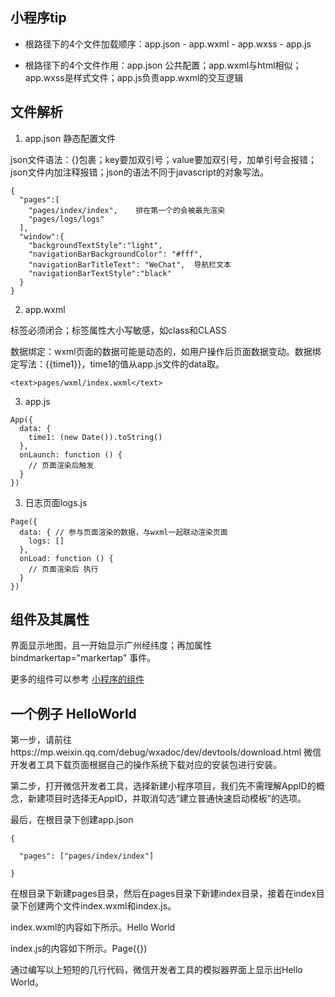 ## 小程序tip

- 根路径下的4个文件加载顺序：app.json - app.wxml - app.wxss - app.js

- 根路径下的4个文件作用：app.json 公共配置；app.wxml与html相似；app.wxss是样式文件；app.js负责app.wxml的交互逻辑


## 文件解析

1. app.json  静态配置文件

json文件语法：{}包裹；key要加双引号；value要加双引号，加单引号会报错；json文件内加注释报错；json的语法不同于javascript的对象写法。

```
{
  "pages":[
    "pages/index/index",    排在第一个的会被最先渲染
    "pages/logs/logs"
  ],
  "window":{
    "backgroundTextStyle":"light",
    "navigationBarBackgroundColor": "#fff",
    "navigationBarTitleText": "WeChat",  导航栏文本
    "navigationBarTextStyle":"black"
  }
}
```
2. app.wxml

标签必须闭合；标签属性大小写敏感，如class和CLASS 

数据绑定：wxml页面的数据可能是动态的，如用户操作后页面数据变动。数据绑定写法：<text>{{time1}}<text>，time1的值从app.js文件的data取。
```
<text>pages/wxml/index.wxml</text>
```
   
3. app.js

```
App({
  data: {
    time1: (new Date()).toString()
  },
  onLaunch: function () {
    // 页面渲染后触发
  }
})
```

3. 日志页面logs.js
```
Page({
  data: { // 参与页面渲染的数据，与wxml一起联动渲染页面
    logs: []
  },
  onLoad: function () {
    // 页面渲染后 执行
  }
})
```

## 组件及其属性

<map longitude="广州经度" latitude="广州纬度"></map>  界面显示地图，且一开始显示广州经纬度；再加属性bindmarkertap="markertap" 事件。

更多的组件可以参考 [小程序的组件](https://developers.weixin.qq.com/miniprogram/dev/component/)

## 一个例子 HelloWorld

第一步，请前往https://mp.weixin.qq.com/debug/wxadoc/dev/devtools/download.html 微信开发者工具下载页面根据自己的操作系统下载对应的安装包进行安装。

第二步，打开微信开发者工具，选择新建小程序项目，我们先不需理解AppID的概念，新建项目时选择无AppID，并取消勾选“建立普通快速启动模板”的选项。

最后，在根目录下创建app.json

```
{

  "pages": ["pages/index/index"]

}
```

在根目录下新建pages目录，然后在pages目录下新建index目录，接着在index目录下创建两个文件index.wxml和index.js。

index.wxml的内容如下所示。<text>Hello World</text>

index.js的内容如下所示。Page({})

通过编写以上短短的几行代码，微信开发者工具的模拟器界面上显示出Hello World。
